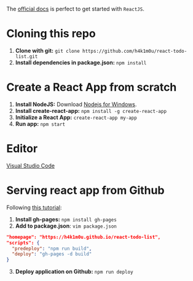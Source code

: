 The [official docs](https://reactjs.org/docs/hello-world.html) is perfect to get started with `ReactJS`.


# Cloning this repo

1. **Clone with git:** `git clone https://github.com/h4k1m0u/react-todo-list.git`
2. **Install dependencies in package.json:** `npm install`


# Create a React App from scratch

1. **Install NodeJS:** Download [Nodejs for Windows](https://nodejs.org/en/).
2. **Install create-react-app:** `npm install -g create-react-app`
3. **Initialize a React App:** `create-react-app my-app`
4. **Run app:** `npm start`


# Editor
[Visual Studio Code](https://code.visualstudio.com/)


# Serving react app from Github
Following [this tutorial](https://codeburst.io/deploy-react-to-github-pages-to-create-an-amazing-website-42d8b09cd4d):

1. **Install gh-pages:** `npm install gh-pages`
2. **Add to package.json**: `vim package.json`

```json
"homepage": "https://h4k1m0u.github.io/react-todo-list",
"scripts": {
  "predeploy": "npm run build",
  "deploy": "gh-pages -d build"
}
```

3. **Deploy application on Github:** `npm run deploy`
